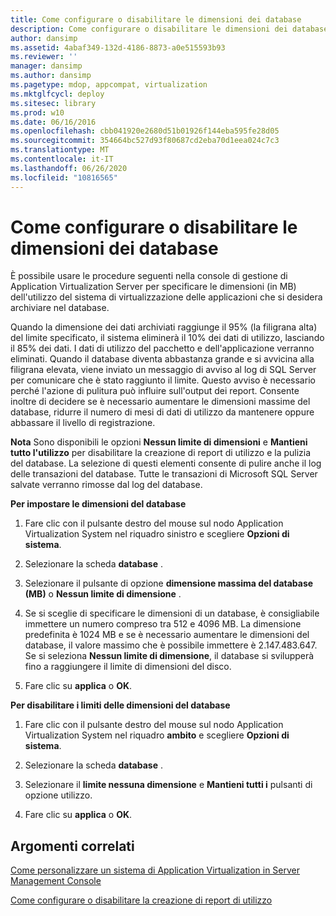 ```yaml
---
title: Come configurare o disabilitare le dimensioni dei database
description: Come configurare o disabilitare le dimensioni dei database
author: dansimp
ms.assetid: 4abaf349-132d-4186-8873-a0e515593b93
ms.reviewer: ''
manager: dansimp
ms.author: dansimp
ms.pagetype: mdop, appcompat, virtualization
ms.mktglfcycl: deploy
ms.sitesec: library
ms.prod: w10
ms.date: 06/16/2016
ms.openlocfilehash: cbb041920e2680d51b01926f144eba595fe28d05
ms.sourcegitcommit: 354664bc527d93f80687cd2eba70d1eea024c7c3
ms.translationtype: MT
ms.contentlocale: it-IT
ms.lasthandoff: 06/26/2020
ms.locfileid: "10816565"
---
```

# Come configurare o disabilitare le dimensioni dei database


È possibile usare le procedure seguenti nella console di gestione di Application Virtualization Server per specificare le dimensioni (in MB) dell'utilizzo del sistema di virtualizzazione delle applicazioni che si desidera archiviare nel database.

Quando la dimensione dei dati archiviati raggiunge il 95% (la filigrana alta) del limite specificato, il sistema eliminerà il 10% dei dati di utilizzo, lasciando il 85% dei dati. I dati di utilizzo del pacchetto e dell'applicazione verranno eliminati. Quando il database diventa abbastanza grande e si avvicina alla filigrana elevata, viene inviato un messaggio di avviso al log di SQL Server per comunicare che è stato raggiunto il limite. Questo avviso è necessario perché l'azione di pulitura può influire sull'output dei report. Consente inoltre di decidere se è necessario aumentare le dimensioni massime del database, ridurre il numero di mesi di dati di utilizzo da mantenere oppure abbassare il livello di registrazione.

**Nota**  Sono disponibili le opzioni **Nessun limite di dimensioni** e **Mantieni tutto l'utilizzo** per disabilitare la creazione di report di utilizzo e la pulizia del database. La selezione di questi elementi consente di pulire anche il log delle transazioni del database. Tutte le transazioni di Microsoft SQL Server salvate verranno rimosse dal log del database.

 

**Per impostare le dimensioni del database**

1.  Fare clic con il pulsante destro del mouse sul nodo Application Virtualization System nel riquadro sinistro e scegliere **Opzioni di sistema**.

2.  Selezionare la scheda **database** .

3.  Selezionare il pulsante di opzione **dimensione massima del database (MB)** o **Nessun limite di dimensione** .

4.  Se si sceglie di specificare le dimensioni di un database, è consigliabile immettere un numero compreso tra 512 e 4096 MB. La dimensione predefinita è 1024 MB e se è necessario aumentare le dimensioni del database, il valore massimo che è possibile immettere è 2.147.483.647. Se si seleziona **Nessun limite di dimensione**, il database si svilupperà fino a raggiungere il limite di dimensioni del disco.

5.  Fare clic su **applica** o **OK**.

**Per disabilitare i limiti delle dimensioni del database**

1.  Fare clic con il pulsante destro del mouse sul nodo Application Virtualization System nel riquadro **ambito** e scegliere **Opzioni di sistema**.

2.  Selezionare la scheda **database** .

3.  Selezionare il **limite nessuna dimensione** e **Mantieni tutti i** pulsanti di opzione utilizzo.

4.  Fare clic su **applica** o **OK**.

## Argomenti correlati


[Come personalizzare un sistema di Application Virtualization in Server Management Console](how-to-customize-an-application-virtualization-system-in-the-server-management-console.md)

[Come configurare o disabilitare la creazione di report di utilizzo](how-to-set-up-or-disable-usage-reporting.md)

 

 





